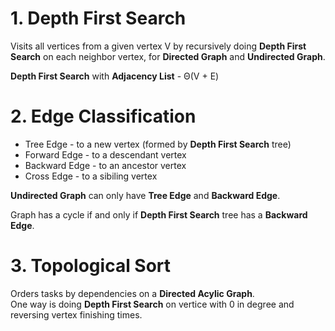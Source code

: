 # 1. Depth First Search
Visits all vertices from a given vertex V by recursively doing **Depth First Search** on each neighbor vertex, for **Directed Graph** and **Undirected Graph**.  

**Depth First Search** with **Adjacency List** - Θ(V + E)

# 2. Edge Classification
* Tree Edge - to a new vertex (formed by **Depth First Search** tree)
* Forward Edge - to a descendant vertex
* Backward Edge - to an ancestor vertex 
* Cross Edge - to a sibiling vertex

**Undirected Graph** can only have **Tree Edge** and **Backward Edge**.

Graph has a cycle if and only if **Depth First Search** tree has a **Backward Edge**.

# 3. Topological Sort
Orders tasks by dependencies on a **Directed Acylic Graph**.  
One way is doing **Depth First Search** on vertice with 0 in degree and reversing vertex finishing times.
